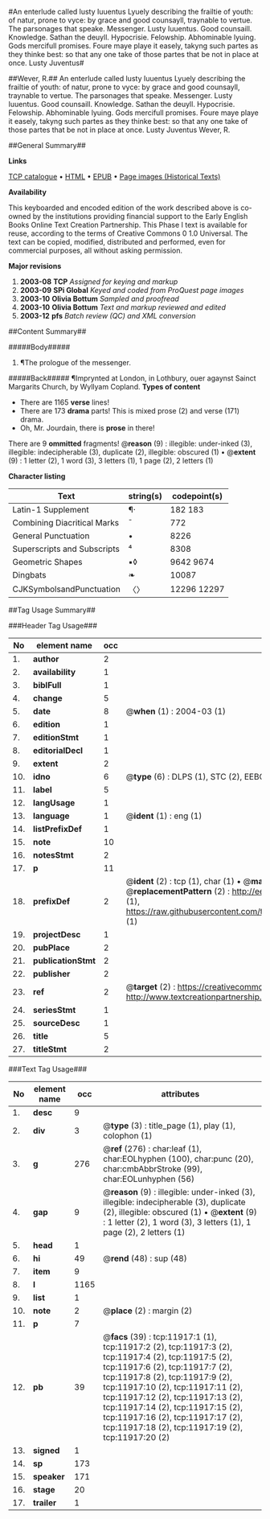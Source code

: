 #An enterlude called lusty Iuuentus Lyuely describing the frailtie of youth: of natur, prone to vyce: by grace and good counsayll, traynable to vertue. The parsonages that speake. Messenger. Lusty Iuuentus. Good counsaill. Knowledge. Sathan the deuyll. Hypocrisie. Felowship. Abhominable lyuing. Gods mercifull promises. Foure maye playe it easely, takyng such partes as they thinke best: so that any one take of those partes that be not in place at once. Lusty Juventus#

##Wever, R.##
An enterlude called lusty Iuuentus Lyuely describing the frailtie of youth: of natur, prone to vyce: by grace and good counsayll, traynable to vertue. The parsonages that speake. Messenger. Lusty Iuuentus. Good counsaill. Knowledge. Sathan the deuyll. Hypocrisie. Felowship. Abhominable lyuing. Gods mercifull promises. Foure maye playe it easely, takyng such partes as they thinke best: so that any one take of those partes that be not in place at once.
Lusty Juventus
Wever, R.

##General Summary##

**Links**

[TCP catalogue](http://www.ota.ox.ac.uk/tcp/)  • 
[HTML](http://tei.it.ox.ac.uk/tcp/Texts-HTML/free/A14/A14846.html)  • 
[EPUB](http://tei.it.ox.ac.uk/tcp/Texts-EPUB/free/A14/A14846.epub) • 
[Page images (Historical Texts)](https://data.historicaltexts.jisc.ac.uk/view?pubId=eebo-99846920e&pageId=eebo-99846920e-11917-1)

**Availability**

This keyboarded and encoded edition of the
	       work described above is co-owned by the institutions
	       providing financial support to the Early English Books
	       Online Text Creation Partnership. This Phase I text is
	       available for reuse, according to the terms of Creative
	       Commons 0 1.0 Universal. The text can be copied,
	       modified, distributed and performed, even for
	       commercial purposes, all without asking permission.

**Major revisions**

1. __2003-08__ __TCP__ *Assigned for keying and markup*
1. __2003-09__ __SPi Global__ *Keyed and coded from ProQuest page images*
1. __2003-10__ __Olivia Bottum__ *Sampled and proofread*
1. __2003-10__ __Olivia Bottum__ *Text and markup reviewed and edited*
1. __2003-12__ __pfs__ *Batch review (QC) and XML conversion*

##Content Summary##

#####Body#####

1. ¶The prologue of the messenger.

#####Back#####
¶Imprynted at London, in Lothbury, ouer agaynst Sainct Margarits Church, by Wyllyam Copland.
**Types of content**

  * There are 1165 **verse** lines!
  * There are 173 **drama** parts! This is mixed prose (2) and verse (171) drama.
  * Oh, Mr. Jourdain, there is **prose** in there!

There are 9 **ommitted** fragments! 
 @__reason__ (9) : illegible: under-inked (3), illegible: indecipherable (3), duplicate (2), illegible: obscured (1)  •  @__extent__ (9) : 1 letter (2), 1 word (3), 3 letters (1), 1 page (2), 2 letters (1)

**Character listing**


|Text|string(s)|codepoint(s)|
|---|---|---|
|Latin-1 Supplement|¶·|182 183|
|Combining             Diacritical Marks|̄|772|
|General Punctuation|•|8226|
|Superscripts             and Subscripts|⁴|8308|
|Geometric Shapes|▪◊|9642 9674|
|Dingbats|❧|10087|
|CJKSymbolsandPunctuation|〈〉|12296 12297|

##Tag Usage Summary##

###Header Tag Usage###

|No|element name|occ|attributes|
|---|---|---|---|
|1.|__author__|2||
|2.|__availability__|1||
|3.|__biblFull__|1||
|4.|__change__|5||
|5.|__date__|8| @__when__ (1) : 2004-03 (1)|
|6.|__edition__|1||
|7.|__editionStmt__|1||
|8.|__editorialDecl__|1||
|9.|__extent__|2||
|10.|__idno__|6| @__type__ (6) : DLPS (1), STC (2), EEBO-CITATION (1), PROQUEST (1), VID (1)|
|11.|__label__|5||
|12.|__langUsage__|1||
|13.|__language__|1| @__ident__ (1) : eng (1)|
|14.|__listPrefixDef__|1||
|15.|__note__|10||
|16.|__notesStmt__|2||
|17.|__p__|11||
|18.|__prefixDef__|2| @__ident__ (2) : tcp (1), char (1)  •  @__matchPattern__ (2) : ([0-9\-]+):([0-9IVX]+) (1), (.+) (1)  •  @__replacementPattern__ (2) : http://eebo.chadwyck.com/downloadtiff?vid=$1&page=$2 (1), https://raw.githubusercontent.com/textcreationpartnership/Texts/master/tcpchars.xml#$1 (1)|
|19.|__projectDesc__|1||
|20.|__pubPlace__|2||
|21.|__publicationStmt__|2||
|22.|__publisher__|2||
|23.|__ref__|2| @__target__ (2) : https://creativecommons.org/publicdomain/zero/1.0/ (1), http://www.textcreationpartnership.org/docs/. (1)|
|24.|__seriesStmt__|1||
|25.|__sourceDesc__|1||
|26.|__title__|5||
|27.|__titleStmt__|2||


###Text Tag Usage###

|No|element name|occ|attributes|
|---|---|---|---|
|1.|__desc__|9||
|2.|__div__|3| @__type__ (3) : title_page (1), play (1), colophon (1)|
|3.|__g__|276| @__ref__ (276) : char:leaf (1), char:EOLhyphen (100), char:punc (20), char:cmbAbbrStroke (99), char:EOLunhyphen (56)|
|4.|__gap__|9| @__reason__ (9) : illegible: under-inked (3), illegible: indecipherable (3), duplicate (2), illegible: obscured (1)  •  @__extent__ (9) : 1 letter (2), 1 word (3), 3 letters (1), 1 page (2), 2 letters (1)|
|5.|__head__|1||
|6.|__hi__|49| @__rend__ (48) : sup (48)|
|7.|__item__|9||
|8.|__l__|1165||
|9.|__list__|1||
|10.|__note__|2| @__place__ (2) : margin (2)|
|11.|__p__|7||
|12.|__pb__|39| @__facs__ (39) : tcp:11917:1 (1), tcp:11917:2 (2), tcp:11917:3 (2), tcp:11917:4 (2), tcp:11917:5 (2), tcp:11917:6 (2), tcp:11917:7 (2), tcp:11917:8 (2), tcp:11917:9 (2), tcp:11917:10 (2), tcp:11917:11 (2), tcp:11917:12 (2), tcp:11917:13 (2), tcp:11917:14 (2), tcp:11917:15 (2), tcp:11917:16 (2), tcp:11917:17 (2), tcp:11917:18 (2), tcp:11917:19 (2), tcp:11917:20 (2)|
|13.|__signed__|1||
|14.|__sp__|173||
|15.|__speaker__|171||
|16.|__stage__|20||
|17.|__trailer__|1||
